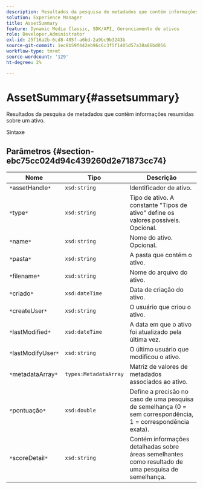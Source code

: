 ```yaml
---
description: Resultados da pesquisa de metadados que contêm informações resumidas sobre um ativo.
solution: Experience Manager
title: AssetSummary
feature: Dynamic Media Classic, SDK/API, Gerenciamento de ativos
role: Developer,Administrator
exl-id: 25f16a2b-6cd8-485f-a6bd-2a9bc9b3243b
source-git-commit: 1ec8b59f442eb96c6c3f5f1405d57a38a86bd056
workflow-type: tm+mt
source-wordcount: '129'
ht-degree: 2%

---
```


# AssetSummary{#assetsummary}

Resultados da pesquisa de metadados que contêm informações resumidas sobre um ativo.

Sintaxe

## Parâmetros {#section-ebc75cc024d94c439260d2e71873cc74}

| Nome | Tipo | Descrição |
|---|---|---|
| `*`assetHandle`*` | `xsd:string` | Identificador de ativo. |
| `*`type`*` | `xsd:string` | Tipo de ativo. A constante &quot;Tipos de ativo&quot; define os valores possíveis. Opcional. |
| `*`name`*` | `xsd:string` | Nome do ativo. Opcional. |
| `*`pasta`*` | `xsd:string` | A pasta que contém o ativo. |
| `*`filename`*` | `xsd:string` | Nome do arquivo do ativo. |
| `*`criado`*` | `xsd:dateTime` | Data de criação do ativo. |
| `*`createUser`*` | `xsd:string` | O usuário que criou o ativo. |
| `*`lastModified`*` | `xsd:dateTime` | A data em que o ativo foi atualizado pela última vez. |
| `*`lastModifyUser`*` | `xsd:string` | O último usuário que modificou o ativo. |
| `*`metadataArray`*` | `types:MetadataArray` | Matriz de valores de metadados associados ao ativo. |
| `*`pontuação`*` | `xsd:double` | Define a precisão no caso de uma pesquisa de semelhança (0 = sem correspondência, 1 = correspondência exata). |
| `*`scoreDetail`*` | `xsd:string` | Contém informações detalhadas sobre áreas semelhantes como resultado de uma pesquisa de semelhança. |
